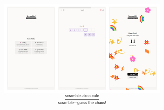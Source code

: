 <p align="center">
	<a href="https://scramble.takea.cafe/">
		<img src="./preview.png" />
	</a>
	<br />
	<a href="https://scramble.takea.cafe/">
	  <sup>scramble.takea.cafe</sup>
	</a>
  <br />
  <sup>scramble—guess the chaos!<sup>
</p>
